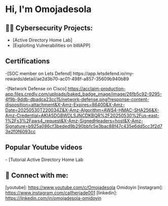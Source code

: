 <h1>Hi, I'm Omojadesola 

<h2>👨‍💻 Cybersecurity Projects:</h2>


  - [Active Directory Home Lab]
  - [Exploiting Vulnerabilities on bWAPP]

<h2>Certifications</h2>
-[SOC member on Lets Defend] https://app.letsdefend.io/my-rewards/detail/ae2d3b70-ac01-498f-a857-35609b940b89

-[Network Defense on Cisco] https://acclaim-production-app.files.credly.com/uploads/baked_badge_image/image/26fb5c92-9295-4f9b-9ddb-dbadca23cc15/network-defense.png?response-content-disposition=attachment&X-Amz-Expires=86400&X-Amz-Date=20250530T220034Z&X-Amz-Algorithm=AWS4-HMAC-SHA256&X-Amz-Credential=AKIA5DGBWDLSJNCDKBQR%2F20250530%2Fus-east-1%2Fs3%2Faws4_request&X-Amz-SignedHeaders=host&X-Amz-Signature=b925a086cf3beded9b290bbfc5e3bac88f47c435e6dd5cc3f2d73e2f0f6093cc
<h2>Popular Youtube videos</h2>
- [Tutorial Active Directory Home Lab


<h2> 🤳 Connect with me:</h2>


[twitter]: https://twitter.com/Callherjade
[youtube]: https://www.youtube.com/c/Omojadesola Omidoyin
[instagram]: https://www.instagram.com/callherjade001
[linkedin]: https://linkedin.com/in/omojadesola-omidoyin

<!--
**callherjade/callherjade** is a ✨ _special_ ✨ repository because its `README.md` (this file) appears on your GitHub profile.

Here are some ideas to get you started:

- 🔭 I’m currently working on Creating a simple vulnerable web application in a safe environment and exploiting using SQL injection techniques
- 🌱 I’m currently learning Penetration testing
- 👯 I’m looking to collaborate on 
- 🤔 I’m looking for help with ...
- 💬 Ask me about ...
- 📫 How to reach me: ...
- 😄 Pronouns: ...
- ⚡ Fun fact: ...
-->
